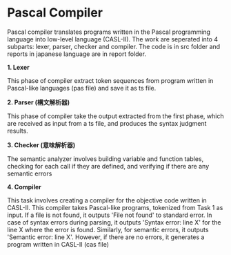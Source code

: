 # **Pascal Compiler**

Pascal compiler translates programs written in the Pascal programming language into low-level language (CASL-II). The work are seperated into 4 subparts: lexer, parser, checker and compiler. The code is in src folder and reports in japanese language are in report folder.

**1. Lexer**
   
   This phase of compiler extract token sequences from program written in Pascal-like languages (pas file) and save it as ts file.

**2. Parser (構文解析器)**

  This phase of compiler take the output extracted from the first phase, which are received as input from a ts file, and produces the syntax judgment results.
   

**3. Checker (意味解析器)**

The semantic analyzer involves building variable and function tables, checking for each call if they are defined, and verifying if there are any semantic errors
   

**4. Compiler**

This task involves creating a compiler for the objective code written in CASL-II. This compiler takes Pascal-like programs, tokenized from Task 1 as input. If a file is not found, it outputs 'File not found' to standard error. In case of syntax errors during parsing, it outputs 'Syntax error: line X' for the line X where the error is found. Similarly, for semantic errors, it outputs 'Semantic error: line X'. However, if there are no errors, it generates a program written in CASL-II (cas file)
